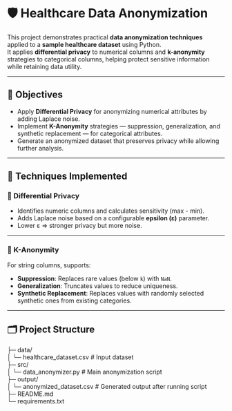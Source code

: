 # 🛡️ Healthcare Data Anonymization
This project demonstrates practical **data anonymization techniques** applied to a **sample healthcare dataset** using Python.  
It applies **differential privacy** to numerical columns and **k-anonymity** strategies to categorical columns, helping protect sensitive information while retaining data utility.

---
## 📌 Objectives
- Apply **Differential Privacy** for anonymizing numerical attributes by adding Laplace noise.
- Implement **K-Anonymity** strategies — suppression, generalization, and synthetic replacement — for categorical attributes.
- Generate an anonymized dataset that preserves privacy while allowing further analysis.

---
## 🧠 Techniques Implemented

### 🔸 Differential Privacy
- Identifies numeric columns and calculates sensitivity (max - min).  
- Adds Laplace noise based on a configurable **epsilon (ε)** parameter.  
- Lower ε ⇒ stronger privacy but more noise.

---
### 🔸 K-Anonymity
For string columns, supports:
- **Suppression**: Replaces rare values (below `k`) with `NaN`.  
- **Generalization**: Truncates values to reduce uniqueness.  
- **Synthetic Replacement**: Replaces values with randomly selected synthetic ones from existing categories.

---
## 🗂️ Project Structure  
├─ data/  
│ └─ healthcare_dataset.csv # Input dataset  
├─ src/  
│ └─ data_anonymizer.py # Main anonymization script  
├─ output/  
│ └─ anonymized_dataset.csv # Generated output after running script  
├─ README.md  
└─ requirements.txt  
